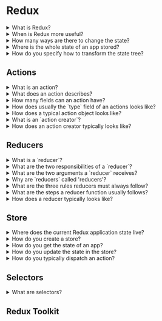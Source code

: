# Redux

<details>
  <summary>What is Redux?</summary>
  <br/>

  A way to manage the 'global' state that is used across different parts of your application.
  It is a pattern and a library for managing and updating application state, using events called 'actions'.

</details>
<details>
  <summary>When is Redux more useful?</summary>
  <br/>

  - You have large amounts of application state that are needed in many places in the app.
  - The app state is updated frequently over time.
  - The logic to update the state may be complex.

</details>
<details>
  <summary>How many ways are there to change the state?</summary>
  <br/>

  Only one way, to emit an `action`.

</details>
<details>
  <summary>Where is the whole state of an app stored?</summary>
  <br/>

  It is stored in an object tree inside a single `store`.

</details>
<details>
  <summary>How do you specify how to transform the state tree?</summary>
  <br/>

  By writing pure reducers.

</details>

## Actions

<details>
  <summary>What is an action?</summary>
  <br/>

  An action is a JavaScript object that describes what changed.

</details>
<details>
  <summary>What does an action describes?</summary>
  <br/>

  It describes a change is the state of the app.

</details>
<details>
  <summary>How many fields can an action have?</summary>
  <br/>

  At least, it should have the `type` field. It can have other fields besides that, by convention, the `payload` field is used to store the changes that need to be applied to the state.

</details>
<details>
  <summary>How does usually the `type` field of an actions looks like?</summary>
  <br/>
  
  The `type` field should be a string that gives the _action_ a descriptive name, like "todos/todoAdded".

  We usually write the `type` string like "domain/eventName", where the first part is the feature or category that this actions belongs to, and the second part is the specific thing that happened.

</details>
<details>
  <summary>How does a typical action object looks like?</summary>
  <br/>
  
  ```js
  {
    type: 'todos/todoAdded',
    payload: 'Buy milk',
  }  
  ```

</details>
<details>
  <summary>What is an `action creator`?</summary>
  <br/>

  It is a JavaScript function that creates and returns an action object.

</details>
<details>
  <summary>How does an action creator typically looks like?</summary>
  <br/>

  ```js
  function addTodo(newTodo) {
    return {
      type: 'todos/todoAdded',
      payload: newTodo,
    }
  }
  ```

</details>

## Reducers

<details>
  <summary>What is a `reducer`?</summary>
  <br/>

  It is a pure JavaScript function.

</details>
<details>
  <summary>What are the two responsibilities of a `reducer`?</summary>
  <br/>

  1. Decide how to update the state if necessary.
  2. Return the new state.

</details>

<details>
  <summary>What are the two arguments a `reducer` receives?</summary>
  <br/>

  1. The current state.
  2. An `action` object.

</details>
<details>
  <summary>Why are `reducers` called 'reducers'?</summary>
  <br/>

  Because they look like the callback passed to the `array.reduce()` method:

  ```js
  (state, action) => newState
  ```

</details>
<details>
  <summary>What are the three rules reducers must always follow?</summary>
  <br/>

  1. They should only calculate the new state value based on the `state` and `action` arguments.
  2. They are not allowed to modify existing state. Instead, they must make _immutable updates_ by copying the existing state and making changes to the copied values.
  2. They must not do any asynchronous logic, calculate random values, or cause side effects.

</details>
<details>
  <summary>What are the steps a reducer function usually follows?</summary>
  <br/>

  1. Check to see if the reducer cares about this actions.
  
  If the reducer cares about this action:
  
  2. Make a copy of the state.
  3. Update the copy with new values.
  4. Return the new state.

  Otherwise:

  2. Return the existing state unchanged.
  
</details>
<details>
  <summary>How does a reducer typically looks like?</summary>
  <br/>

  ```javascript
  const initialState = {
    value: 0,
  }

  function addNote(state = initialState, action) {
    // check to see if the reducer cares about this action
    switch (action.type) {
      case 'counter/increment':
        // make a copy of the action
        return {
          ...state,
          // update the copy with the new value
          value: state.value + action.payload
        }
      default:
        // otherwise return the existing state unchanged
        return state;
    }
  }
  ```

</details>

## Store

<details>
  <summary>Where does the current Redux application state live?</summary>
  <br/>

  In an object called `store`.

</details>
<details>
  <summary>How do you create a store?</summary>
  <br/>

  - With plain Redux by using the `createStore` method.
  - With Redux-Toolkit by using the `configureStore` method.

</details>
<details>
  <summary>How do you get the state of an app?</summary>
  <br/>

  By calling the `getState` method which returns the current state.

</details>
<details>
  <summary>How do you update the state in the store?</summary>
  <br/>

  By calling the store `dispatch` method and passing it an action.

</details>
<details>
  <summary>How do you typically dispatch an action?</summary>
  <br/>

  By calling action creators to dispatch the right action.
  ```js
  console.log(store.getState())
  // { value: 1 }

  // action creator
  function increment(value) {
    return {
      type: 'counter/increment',
      payload: value,
    }
  }

  store.dispatch(increment(5))

  console.log(store.getState())
  // { value: 6 }
  ```

</details>

## Selectors

<details>
  <summary>What are selectors?</summary>
  <br/>

  Functions that know which part of the state to extract from the store state.
  
  ```js
  // selector
  const selectCounterValues = (state) => state.value

  // use the selector to get the value from the store state
  const currentValue = selectCounterValue(store.getState())

  console.log(currentValue)
  // { value: 2 }
  ```

</details>

## Redux Toolkit

